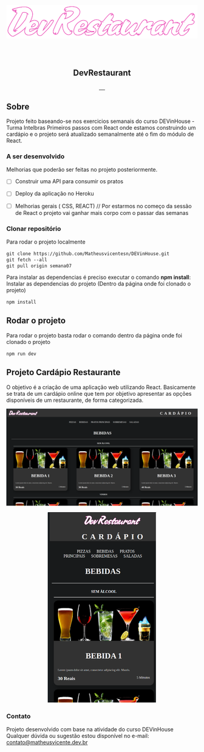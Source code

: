 <p align="center"><img src="src/assets/logo.png" alt="" style="vertical-align:middle;max-height:50%;"></p>
<br/>
<br/>

<p align="center">
 <h2 align="center">DevRestaurant</h2>
</p>
  <p align="center">
    <a href="">
      <img src="https://img.shields.io/badge/HTML-239120?style=for-the-badge&logo=html5&logoColor=white" alt="">
    </a>
    <a href="">
      <img src="https://img.shields.io/badge/CSS-239120?&style=for-the-badge&logo=css3&logoColor=white" alt="">
    </a>
    <a href="">
      <img src="https://img.shields.io/badge/JavaScript-F7DF1E?style=for-the-badge&logo=javascript&logoColor=black" alt="">
    </a>        
    <a href="">
      <img src="https://img.shields.io/badge/react-%2320232a.svg?style=for-the-badge&logo=react&logoColor=%2361DAFB" alt="">
    </a>    
    <a href="">
      <img src="https://img.shields.io/badge/vite-%23646CFF.svg?style=for-the-badge&logo=vite&logoColor=black" alt="">
    </a>
  </p>

## Sobre

Projeto feito baseando-se nos exercicios semanais do curso DEVinHouse - Turma Intelbras
Primeiros passos com React onde estamos construindo um cardápio e o projeto será atualizado semanalmente até o fim do módulo de React.

### A ser desenvolvido

Melhorias que poderão ser feitas no projeto posteriormente.

- [ ] Construir uma API para consumir os pratos
- [ ] Deploy da aplicação no Heroku
- [ ] Melhorias gerais ( CSS, REACT) // Por estarmos no começo da sessão de React o projeto vai ganhar mais corpo com o passar das semanas


### Clonar repositório

Para rodar o projeto localmente

```
git clone https://github.com/Matheusvicentesn/DEVinHouse.git
git fetch --all
git pull origin semana07
```

Para instalar as dependencias é preciso executar o comando **npm install**: 
<br/>
Instalar as dependencias do projeto (Dentro da página onde foi clonado o projeto)
```
npm install
```

## Rodar o projeto

Para rodar o projeto basta rodar o comando dentro da página onde foi clonado o projeto

```
npm run dev
```

## Projeto Cardápio Restaurante

O objetivo é a criação de uma aplicação web utilizando React.
Basicamente se trata de um cardápio online que tem por objetivo apresentar as opções disponíveis de um restaurante, de forma categorizada.

![image](src/assets/page.png)
<p align="center"><img src="src/assets/page2.png" alt="" style="height:500px;width:auto;"></p>



### Contato
Projeto desenvolvido com base na atividade do curso DEVinHouse
Qualquer dúvida ou sugestão estou disponível no e-mail:
<a href="mailto:contato@matheusvicente.dev.br?subject=Questions" title=""> contato@matheusvicente.dev.br</a>